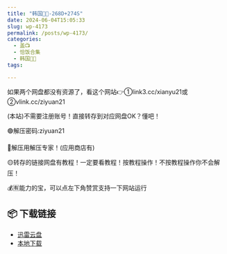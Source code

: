 ```yaml
---
title: "韩国🐷🐱-268D+274S"
date: 2024-06-04T15:05:33
slug: wp-4173
permalink: /posts/wp-4173/
categories:
  - 盖📺
  - 恰饭合集
  - 韩国🐷🐱
tags:

---
```


如果两个网盘都没有资源了，看这个网站👉①link3.cc/xianyu21或②vlink.cc/ziyuan21

(本站)不需要注册账号！直接转存到对应网盘OK？懂吧！

🟢解压密码:ziyuan21

🔵解压用解压专家！(应用商店有)

🟡转存的链接网盘有教程！一定要看教程！按教程操作！不按教程操作你不会解压！

💰🈶能力的宝，可以点左下角赞赏支持一下网站运行

## 📦 下载链接
- [迅雷云盘](https://blziyuan21.com/pay-download/4173?key=1790a1b0ca&down_id=0)
- [本地下载](https://blziyuan21.com/pay-download/4173?key=1790a1b0ca&down_id=1)

